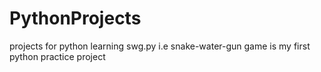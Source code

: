 # PythonProjects
projects for python learning
swg.py i.e snake-water-gun game is my first python practice project
